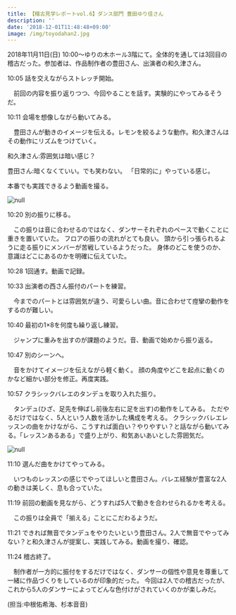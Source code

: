 ```yaml
---
title: 【稽古見学レポートvol.6】ダンス部門 豊田ゆり佳さん
description: ''
date: '2018-12-01T11:48:48+09:00'
image: /img/toyodahan2.jpg
---
```

2018年11月11日(日) 10:00～ゆりの木ホール3階にて。全体的を通しては3回目の稽古だった。参加者は、作品制作者の豊田さん、出演者の和久津さん。

10:05 話を交えながらストレッチ開始。

 　前回の内容を振り返りつつ、今回やることを話す。実験的にやってみるそうだ。

10:11 会場を想像しながら動いてみる。

　豊田さんが動きのイメージを伝える。レモンを絞るような動作。和久津さんはその動作にリズムをつけていく。

和久津さん:雰囲気は暗い感じ？

豊田さん:暗くなくていい。でも笑わない。
「日常的に」やっている感じ。

本番でも実践できるよう動画を撮る。

![null](/img/toyodahan2.jpg)

10:20 別の振りに移る。

　この振りは音に合わせるのではなく、ダンサーそれぞれのペースで動くことに重きを置いていた。
フロアの振りの流れがとても良い。
頭から引っ張られるように走る振りにメンバーが苦戦しているようだった。
身体のどこを使うのか、意識はどこにあるのかを明確に伝えていた。

10:28 1回通す。動画で記録。

10:33 出演者の西さん振付のパートを練習。

　今までのパートとは雰囲気が違う、可愛らしい曲。音に合わせて痙攣の動作をするのが難しい。

10:40 
 最初の1×8を何度も繰り返し練習。

　ジャンプに重みを出すのが課題のようだ。音、動画で始めから振り返る。

10:47 別のシーンへ。

　音をかけてイメージを伝えながら軽く動く。 
顔の角度やどこを起点に動くのかなど細かい部分を修正。再度実践。

10:57 クラシックバレエのタンデュを取り入れた振り。

　タンデュ(ひざ、足先を伸ばし前後左右に足を出す)の動作をしてみる。
ただやるだけではなく、5人という人数を活かした構成を考える。
クラシックバレエレッスンの曲をかけながら、こうすれば面白い？やりやすい？と話ながら動いてみる。「レッスンあるある」で盛り上がり、和気あいあいとした雰囲気だ。

![null](/img/toyodahan1.jpg)

11:10 選んだ曲をかけてやってみる。

　いつものレッスンの感じでやってほしいと豊田さん。バレエ経験が豊富な2人の動きは美しく、息も合っていた。

11:19 前回の動画を見ながら、どうすれば5人で動きを合わせられるかを考える。

　この振りは全員で「揃える」ことにこだわるようだ。

11:21 できれば無音でタンデュをやりたいという豊田さん。2人で無音でやってみない？と和久津さんが提案し、実践してみる。動画を撮り、確認。

11:24 稽古終了。

　制作者が一方的に振付をするだけではなく、ダンサーの個性や意見を尊重して一緒に作品づくりをしているのが印象的だった。
今回は2人での稽古だったが、これから5人のダンサーによってどんな色付けがされていくのかが楽しみだ。

(担当:中根佑希海、杉本音音)
